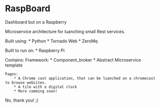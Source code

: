 # RaspBoard
Dashboard but on a Raspberry

Microservice architecture for luanching small Rest services.

Built using:
    *   Python
    *   Tornado Web
    *   ZeroMq

Built to run on:
    * Raspberry Pi

Contains:
    Framework:
        * Component_broker
        * Abstract Microservice template
        
    Pages:
        * A Chrome cast application, that can be luanched on a chromecast to browse websites.
        * A tile with a digital clock
        * More comming soon!


No, thank you! ;)